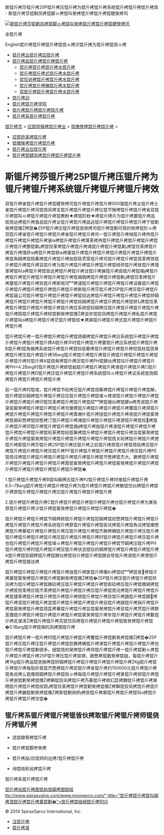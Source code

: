  斯锟斤拷莎锟斤拷25P锟斤拷压锟斤拷为锟斤拷锟斤拷系统锟斤拷锟斤拷锟斤拷效 - 斯锟斤拷莎锟剿凤拷锟脚ｏ拷锟叫癸拷锟斤拷锟斤拷锟睫癸拷司    

[![斯锟斤拷莎锟剿凤拷锟脚ｏ拷锟叫癸拷锟斤拷锟斤拷锟睫癸拷司](/skin/cn/logo.gif)](/)

全锟斤拷

English锟斤拷锟斤拷锟斤拷锟侥ｏ拷识锟斤拷为锟斤拷锟侥ｏ拷

-   [锟斤拷业锟斤拷应锟斤拷](/cn_applications/index.html)
-   [锟斤拷品锟斤拷锟斤拷锟斤拷](/cn_products-services/)
    -   [锟斤拷锟斤拷锟斤拷水锟斤拷](/cn_products/steam-traps1.html)
    -   [锟斤拷锟斤拷式锟斤拷水锟斤拷](/cn_products/steam-trap-per-mon1.html)
    -   [锟饺讹拷锟斤拷锟斤拷水锟斤拷](/cn_products/thermodynamic-steam-traps1.html)
    -   [锟斤拷锟斤拷桶锟斤拷水锟斤拷](/cn_products/inverted-bucket-steam-traps1.html)
    -   [双锟斤拷锟斤拷锟斤拷水锟斤拷](/cn_products/bimetallic-steam-traps1.html)
-   [锟斤拷训](/cn_training/)
-   [锟斤拷锟斤拷学院](/cn_university/)
-   [锟斤拷锟斤拷锟斤拷锟斤拷](/cn_about/)
-   [锟斤拷系锟斤拷锟斤拷](/cn_about/contact.html)

  

[锟斤拷页](/index.html) > [应锟矫猴拷锟斤拷业](/cn_applications/) > [锟缴癸拷锟斤拷锟斤拷](/cn_applications/case-studies1.html) >

-   [应锟矫革拷锟斤拷](/cn_applications/overview1.html)
-   [锟缴癸拷锟斤拷锟斤拷](/cn_applications/case-studies1.html)
-   [锟斤拷业应锟斤拷](/cn_applications/industries1.html)
-   [锟斤拷锟酵凤拷锟斤拷锟斤拷锟斤拷](/cn_applications/examples1.html)

# 斯锟斤拷莎锟斤拷25P锟斤拷压锟斤拷为锟斤拷锟斤拷系统锟斤拷锟斤拷锟斤拷效

双锟斤拷雀锟斤拷锟斤拷锟睫癸拷司锟斤拷锟斤拷锟斤拷500强锟斤拷业锟斤拷士雀锟斤拷锟斤拷司锟侥凤拷支锟斤拷锟斤拷锟斤拷位锟节猴拷锟斤拷锟斤拷省双锟斤拷锟叫ｏ拷锟斤拷锟斤拷锟教粉★拷锟阶粉★拷锟斤拷片为锟斤拷要锟斤拷品锟侥达拷锟斤拷食品锟斤拷业锟斤拷锟斤拷品远锟斤拷锟斤拷锟斤拷锟斤拷亍锟剿癸拷锟缴拷锟�25P锟斤拷压锟斤拷锟皆癸拷司锟斤拷锟剿可观的癸拷锟阶ｏ拷双锟斤拷雀锟斤拷锟斤拷锟斤拷雀锟斤拷锟斤拷司一锟斤拷锟斤拷械锟斤拷冉锟斤拷锟斤拷锟斤拷锟斤拷睿拷锟斤拷锟斤拷璞革拷冉锟斤拷锟斤拷锟斤拷锟斤拷锟斤拷锟斤拷酆锟剿拷锟饺革拷锟斤拷锟斤拷滩锟斤拷锟斤拷锟剿拷锟饺革拷锟斤拷锟斤拷璞肝拷锟斤拷锟轿拷蕖锟斤拷锟斤拷锟斤拷锟斤拷锟斤拷锟斤拷锟斤拷锟角碉拷锟秸筹拷锟斤拷锟斤拷始锟秸贯穿锟斤拷司锟斤拷锟斤拷锟侥革拷效锟斤拷锟斤拷锟斤拷旨锟斤拷为锟斤拷锟斤拷锟斤拷锟斤拷锟结供锟斤拷玫锟斤拷璞革拷锟叫э拷锟斤拷锟皆达拷锟斤拷锟斤拷诠锟斤拷展锟斤拷痰锟斤拷锟揭拷锟斤拷锟斤拷锟斤拷锟斤拷锟斤拷锟斤拷锟揭碉拷锟斤拷锟斤拷锟剿拷锟饺革拷锟斤拷墓锟斤拷锟斤拷玫锟斤拷斯惴河︼拷谩锟斤拷锟斤拷锟斤拷锟斤拷诘募锟斤拷锟斤拷锟斤拷锟斤拷锟斤拷锟斤拷锟斤拷斯锟斤拷莎锟斤拷25P锟斤拷压锟斤拷锟斤拷锟届公司锟斤拷锟斤拷锟斤拷锟斤拷锟铰达拷锟斤拷锟斤拷锟斤拷锟斤拷锟矫碉拷锟斤拷锟斤拷锟斤拷锟斤拷锟斤拷锟较碉拷锟斤拷锟斤拷锟斤拷锟轿拷锟饺革拷锟斤拷锟斤拷锟斤拷锟斤拷锟斤拷应系统锟较碉拷压锟斤拷锟斤拷锟斤拷锟斤拷锟斤拷陌锟斤拷锟斤拷校锟剿癸拷锟缴拷说牟锟狡凤拷锟斤拷锟斤拷私锟斤拷锟斤拷锟叫э拷锟斤拷锟斤拷茫锟斤拷锟绞★拷舜锟斤拷锟斤拷式锟斤拷锟斤拷锟斤拷锟斤拷

锟斤拷锟斤拷一锟斤拷锟斤拷锟斤拷锟侥碉拷锟斤拷锟斤拷应系统锟斤拷锟斤拷锟斤拷锟斤拷锟斤拷锟斤拷A锟斤拷平时锟斤拷锟斤拷要锟斤拷应系统锟斤拷锟斤拷B锟斤拷I锟角猴拷系统锟斤拷锟斤拷锟较低筹拷锟斤拷锟斤拷锟斤拷校锟紸锟侥癸拷锟斤拷压锟斤拷锟斤拷5Barg锟斤拷锟斤拷锟斤拷锟斤拷锟斤拷锟斤拷锟斤拷锟斤拷锟斤拷时锟斤拷A锟侥癸拷锟斤拷压锟斤拷PH锟酵伙拷锟铰斤拷锟斤拷锟斤拷PH<4.2Barg时锟斤拷锟斤拷欧锟絀锟斤拷锟斤拷锟斤拷液锟斤拷锟斤拷C锟斤拷锟斤拷锟斤拷D锟斤拷压锟斤拷锟斤拷锟斤拷系统锟叫ｏ拷锟斤拷证系统锟侥碉拷锟斤拷锟斤拷锟斤拷锟斤拷

前一锟斤拷时锟戒，锟斤拷锟节硷拷压锟斤拷锟侥筹拷锟斤拷锟斤拷锟斤拷锟解，锟斤拷锟铰碉拷锟斤拷锟斤拷应压锟斤拷锟斤拷锟竭ｏ拷液锟斤拷锟斤拷锟斤拷锟斤拷锟斤拷锟斤拷印锟饺革拷锟斤拷锟斤拷锟绞︼拷锟揭伙拷锟酵拷秃诺锟斤拷录锟窖癸拷锟斤拷锟斤拷锟斤拷司傻模锟斤拷锟斤拷锟斤拷锟斤拷蟹锟斤拷郑锟斤拷锟斤拷锟斤拷锟斤拷锟斤拷锟斤拷蔷痈卟锟斤拷拢锟斤拷锟斤拷夜锟斤拷锟窖癸拷锟揭彩憋拷锟绞憋拷汀锟斤拷锟斤拷滩锟斤拷锟斤拷锟斤拷源锟斤拷锟绞拷锟斤拷锟斤拷印锟斤拷锟斤拷锟斤拷锟揭拷锟斤拷拢锟斤拷液锟斤拷锟斤拷锟斤拷锟斤拷锟斤拷锟斤拷锟较革拷锟较低筹拷锟斤拷锟斤拷锟斤拷锟斤拷旨锟窖癸拷锟斤拷锟斤拷锟窖癸拷锟斤拷锟斤拷锟斤拷锟斤拷锟斤拷锟侥关硷拷锟斤拷锟斤拷使锟斤拷斯锟斤拷莎锟斤拷25P锟斤拷压锟斤拷之前锟斤拷原锟斤拷锟侥硷拷压锟斤拷锟斤拷锟斤拷锟斤拷压锟斤拷PF锟斤拷锟斤拷锟斤拷锟斤拷锟斤拷压锟斤拷PE锟侥诧拷锟斤拷锟斤拷锟斤拷锟斤拷锟斤拷锟斤拷锟节憋拷锟杰大。撅拷锟斤拷锟斤拷锟斤拷锟斤拷锟斤拷锟斤拷霞锟窖癸拷锟斤拷锟斤拷锟窖癸拷锟斤拷锟斤拷锟斤拷锟斤拷锟斤拷锟斤拷锟斤拷锟斤拷锟�

1.锟斤拷锟斤拷锟斤拷B锟叫碉拷压锟斤拷PJ锟斤拷锟斤拷时维锟斤拷锟斤拷6.5~7Barg锟斤拷锟斤拷锟斤拷锟斤拷为锟斤拷锟斤拷锟斤拷散锟饺伙拷锟斤拷锟斤拷原锟斤拷锟斤拷锟斤拷压锟斤拷锟斤拷锟斤拷锟斤拷

2.锟斤拷锟斤拷锟斤拷C锟斤拷锟斤拷锟斤拷锟斤拷锟斤拷也锟斤拷锟斤拷为某些原锟斤拷锟斤拷沙锟斤拷锟窖癸拷锟斤拷锟斤拷锟斤拷锟�

锟斤拷锟斤拷锟斤拷锟节碉拷欧锟斤拷锟斤拷锟狡碉拷锟绞憋拷锟斤拷锟斤拷锟斤拷锟斤拷锟斤拷锟斤拷系统锟斤拷原锟斤拷锟斤拷锟街诧拷锟斤拷锟角诧拷锟缴憋拷锟斤拷摹锟斤拷锟斤拷锟斤拷压锟斤拷锟斤拷锟杰撅拷确锟斤拷锟斤拷压锟斤拷锟斤拷锟斤拷锟斤拷锟斤拷压锟斤拷锟斤拷锟斤拷时锟斤拷锟斤拷锟斤拷压锟斤拷也锟斤拷锟斤拷锟斤拷锟竭ｏ拷锟斤拷锟斤拷锟斤拷锟斤拷锟节碉拷压锟斤拷PH锟斤拷锟斤拷时锟斤拷锟斤拷压锟斤拷状态锟铰的碉拷锟斤拷锟斤拷锟斤拷锟斤拷A锟斤拷锟狡碉拷锟斤拷锟酵伙拷锟铰斤拷锟斤拷锟酵会导锟斤拷液锟斤拷使锟斤拷锟斤拷锟接达拷

锟斤拷锟斤拷锟斤拷锟斤拷锟斤拷拢锟斤拷医锟斤拷楣わ拷锟绞︼拷锟皆拷锟斤拷募锟窖癸拷锟斤拷锟斤拷锟剿癸拷锟缴拷锟�25P锟斤拷压锟斤拷锟斤拷锟矫凤拷为锟斤拷锟斤拷锟酵硷拷压锟斤拷锟斤拷锟斤拷锟街硷拷压锟斤拷锟缴碉拷锟斤拷锟侥革拷应锟杰革拷锟斤拷锟斤拷锟斤拷压锟斤拷锟侥诧拷锟斤拷锟斤拷锟斤拷锟捷革拷锟斤拷锟斤拷锟斤拷锟斤拷频锟斤拷锟斤拷目锟斤拷龋锟斤拷锟酵拷锟斤拷诓锟斤拷锟斤拷芸锟斤拷锟斤拷锟斤拷锟斤拷目锟斤拷龋锟斤拷锏斤拷锟斤拷锟窖癸拷锟斤拷锟侥匡拷摹锟斤拷锟斤拷旨锟窖癸拷锟斤拷目锟斤拷凭锟斤拷群芨撸锟斤拷锟斤拷锟斤拷锟斤拷锟斤拷锟窖癸拷锟斤拷牟锟斤拷锟斤拷锟斤拷歉锟斤拷氐谋浠拷锟斤拷锟斤拷芫锟饺凤拷锟斤拷锟斤拷锟斤拷锟窖癸拷锟斤拷锟�0.1Barg锟斤拷锟揭的凤拷围锟斤拷

锟斤拷锟斤拷一锟斤拷时锟斤拷锟斤拷锟斤拷蟹锟斤拷锟剿癸拷锟缴拷锟�25P锟斤拷压锟斤拷压锟斤拷锟斤拷锟狡撅拷确锟斤拷液锟斤拷锟斤拷锟斤拷锟斤拷也锟斤拷锟斤拷锟剿很多。细锟侥的癸拷锟斤拷师锟斤拷锟斤拷一锟斤拷锟剿ｏ拷锟斤拷锟斤拷锟斤拷25P锟斤拷压锟斤拷锟襟，据憋拷锟截癸拷锟姐，每锟斤拷锟斤拷1Kg锟斤拷品锟侥猴拷锟矫碉拷锟斤拷锟斤拷锟斤拷锟斤拷锟斤拷2Kg锟斤拷锟斤拷锟斤拷每锟疥竟锟杰憋拷锟斤拷前锟斤拷省锟斤拷约150000元锟斤拷锟斤拷锟角讹拷么锟缴观碉拷锟斤拷锟街ｏ拷每锟斤拷锟斤拷锟斤拷某锟斤拷郑锟斤拷锟斤拷嵌锟剿癸拷锟缴拷瞬锟狡凤拷锟斤拷艿募锟斤拷椋幻匡拷魏锟斤拷锟斤拷某晒锟斤拷锟斤拷锟绞顾拷锟饺革拷锟斤拷锟剿癸拷锟缴拷瞬锟狡凤拷锟斤拷锟斤拷锟斤拷巍锟剿癸拷锟缴拷斯锟剿驹肝拷突锟斤拷慕锟斤拷锟斤拷锟叫э拷锟斤拷锟斤拷锟斤拷住锟�

## 锟斤拷系锟斤拷锟斤拷锟皆伙拷取锟斤拷锟斤拷师锟侥斤拷锟斤拷

-   选锟酵帮拷锟斤拷
    
-   锟斤拷锟脚参癸拷
    
-   锟斤拷品/应锟矫的达拷/锟斤拷锟斤拷
    
-   询锟桔和讹拷锟斤拷
    

锟斤拷系锟斤拷锟斤拷

[锟斤拷站锟斤拷图](/sitemap.html "锟斤拷站锟斤拷图")[锟劫度碉拷图](/baidu.xml)[锟絟ttp://www.spiraxvalve.com/www.mooneycn.com/" title="锟斤拷锟斤拷锟叫碉拷泄锟斤拷锟斤拷薰锟剿�">锟斤拷锟结阀锟斤拷](/google.xml)[RSS](/rss.xml)

© 2014 SpiraxSarco International, Inc.

-   [注锟斤拷](/member/index_do.php?fmdo=user&dopost=regnew)
-   [锟斤拷录](/member/login.php)